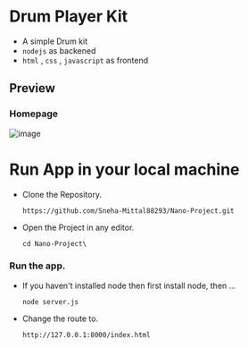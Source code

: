 # Drum Player Kit

- A simple Drum kit
- `nodejs` as backened
- `html` , `css` , `javascript` as frontend

## Preview

### Homepage
![image](https://user-images.githubusercontent.com/75199589/206499778-97bde0d7-2f35-49e9-b161-9ea8c6b88248.png)




# Run App in your local machine

- Clone the Repository.

    ```
    https://github.com/Sneha-Mittal88293/Nano-Project.git
    ```

- Open the Project in any editor.

    ```
    cd Nano-Project\
    ```

### Run the app.

- If you haven't installed node then first install node, then ...

    ```
    node server.js
    ```

- Change the route to.

    ```
    http://127.0.0.1:8000/index.html
    ```
